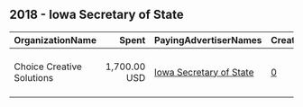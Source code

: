 ## 2018 - Iowa Secretary of State 
|OrganizationName|Spent|PayingAdvertiserNames|CreativeUrls|Impressions|Genders|AgeBrackets|CountryCodes|BillingAddresses|CandidateBallotInformation|
|:---|---:|:---|:---|---:|:---|:---|:---|:---|:---|
|Choice Creative Solutions|1,700.00 USD|[Iowa Secretary of State](2018/Iowa_Secretary_of_State.md)|[0](https://www.snap.com/political-ads/asset/3f0a3024ae1b96a7b3aa2c1664c51e13396e23e7710231cc2cd662d628c96bdd?mediaType=mp4)|789,334||18+|united states|"6163 NW 86TH STREET, SUITE 101,JOHNSTON,50131-2241,US"||
